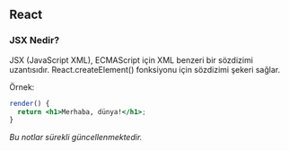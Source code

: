 ## React

### JSX Nedir?

JSX (JavaScript XML), ECMAScript için XML benzeri bir sözdizimi uzantısıdır. React.createElement() fonksiyonu için sözdizimi şekeri sağlar.

Örnek:

```jsx
render() {
  return <h1>Merhaba, dünya!</h1>;
}
```

_Bu notlar sürekli güncellenmektedir._
